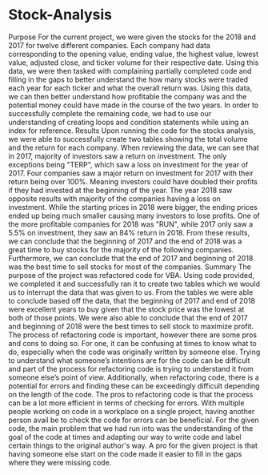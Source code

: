 # Stock-Analysis
Purpose
  For the current project, we were given the stocks for the 2018 and 2017 for twelve different companies. Each company had data corresponding to the opening value, ending value, the highest value, lowest value, adjusted close, and ticker volume for their respective date. Using this data, we were then tasked with complaining partially completed code and filling in the gaps to better understand the how many stocks were traded each year for each ticker and what the overall return was. Using this data, we can then better understand how profitable the company was and the potential money could have made in the course of the two years. In order to successfully complete the remaining code, we had to use our understanding of creating loops and condition statements while using an index for reference.
Results
  Upon running the code for the stocks analysis, we were able to successfully create two tables showing the total volume and the return for each company. When reviewing the data, we can see that in 2017, majority of investors saw a return on investment. The only exceptions being "TERP", which saw a loss on investment for the year of 2017. Four companies saw a major return on investment for 2017 with their return being over 100%. Meaning investors could have doubled their profits if they had invested at the beginning of the year. The year 2018 saw opposite results with majority of the companies having a loss on investment. While the starting prices in 2018 were bigger, the ending prices ended up being much smaller causing many investors to lose profits. One of the more profitable companies for 2018 was "RUN", while 2017 only saw a 5.5% on investment, they saw an 84% return in 2018. From these results, we can conclude that the beginning of 2017 and the end of 2018 was a great time to buy stocks for the majority of the following companies. Furthermore, we can conclude that the end of 2017 and beginning of 2018 was the best time to sell stocks for most of the companies.
Summary
  The purpose of the project was refactored code for VBA. Using code provided, we completed it and successfully ran it to create two tables which we would us to interrupt the data that was given to us. From the tables we were able to conclude based off the data, that the beginning of 2017 and end of 2018 were excellent years to buy given that the stock price was the lowest at both of those points. We were also able to conclude that the end of 2017 and beginning of 2018 were the best times to sell stock to maximize profit. The process of refactoring code is important, however there are some pros and cons to doing so. For one, it can be confusing at times to know what to do, especially when the code was originally written by someone else. Trying to understand what someone’s intentions are for the code can be difficult and part of the process for refactoring code is trying to understand it from someone else’s point of view. Additionally, when refactoring code, there is a potential for errors and finding these can be exceedingly difficult depending on the length of the code. The pros to refactoring code is that the process can be a lot more efficient in terms of checking for errors. With multiple people working on code in a workplace on a single project, having another person avail be to check the code for errors can be beneficial. For the given code, the main problem that we had run into was the understanding of the goal of the code at times and adapting our way to write code and label certain things to the original author's way. A pro for the given project is that having someone else start on the code made it easier to fill in the gaps where they were missing code.
